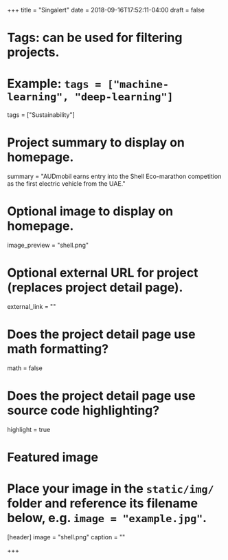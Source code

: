 +++
title = "Singalert"
date = 2018-09-16T17:52:11-04:00
draft = false

# Tags: can be used for filtering projects.
# Example: `tags = ["machine-learning", "deep-learning"]`
tags = ["Sustainability"]

# Project summary to display on homepage.
summary = "AUDmobil earns entry into the Shell Eco-marathon competition as the first electric vehicle from the UAE."

# Optional image to display on homepage.
image_preview = "shell.png"

# Optional external URL for project (replaces project detail page).
external_link = ""

# Does the project detail page use math formatting?
math = false

# Does the project detail page use source code highlighting?
highlight = true

# Featured image
# Place your image in the `static/img/` folder and reference its filename below, e.g. `image = "example.jpg"`.
[header]
image = "shell.png"
caption = ""

+++
